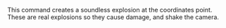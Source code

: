 This command creates a soundless explosion at the coordinates point. These are real explosions so they cause damage, and shake the camera.